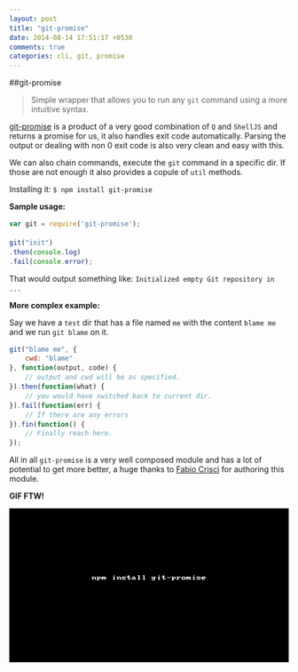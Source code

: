 ```yaml
---
layout: post
title: "git-promise"
date: 2014-08-14 17:51:17 +0530
comments: true
categories: cli, git, promise
---
```


##git-promise

> Simple wrapper that allows you to run any `git` command using a more intuitive syntax.

[git-promise](https://www.npmjs.org/package/git-promise) is a product of a very good combination of `Q` and `ShellJS` and returns a promise for us, it also handles exit code automatically. Parsing the output or dealing with non 0 exit code is also very clean and easy with this.

We can also chain commands, execute the `git` command in a specific dir. If those are not enough it also provides a copule of `util` methods.


Installing it: `$ npm install git-promise`

__Sample usage:__


```javascript
var git = require('git-promise');

git("init")
.then(console.log)
.fail(console.error);
```

That would output something like: `Initialized empty Git repository in ...`

__More complex example:__

Say we have a `test` dir that has a file named `me` with the content `blame me` and we run `git blame` on it.

```javascript
git("blame me", {
    cwd: "blame"
}, function(output, code) {
    // output and cwd will be as specified.
}).then(function(what) {
    // you would have switched back to current dir.
}).fail(function(err) {
    // If there are any errors
}).fin(function() {
    // Finally reach here.
});
```

All in all `git-promise` is a very well composed module and has a lot of potential to get more better, a huge thanks to [Fabio Crisci](https://twitter.com/piuccio) for authoring this module.

__GIF FTW!__

![git-promise](/images/git-promise/git-promise.gif)

